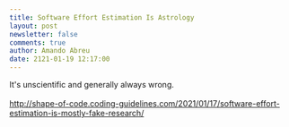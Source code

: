 ```yaml
---
title: Software Effort Estimation Is Astrology
layout: post
newsletter: false
comments: true
author: Amando Abreu
date: 2121-01-19 12:17:00
---
```

It's unscientific and generally always wrong.\
\
http://shape-of-code.coding-guidelines.com/2021/01/17/software-effort-estimation-is-mostly-fake-research/